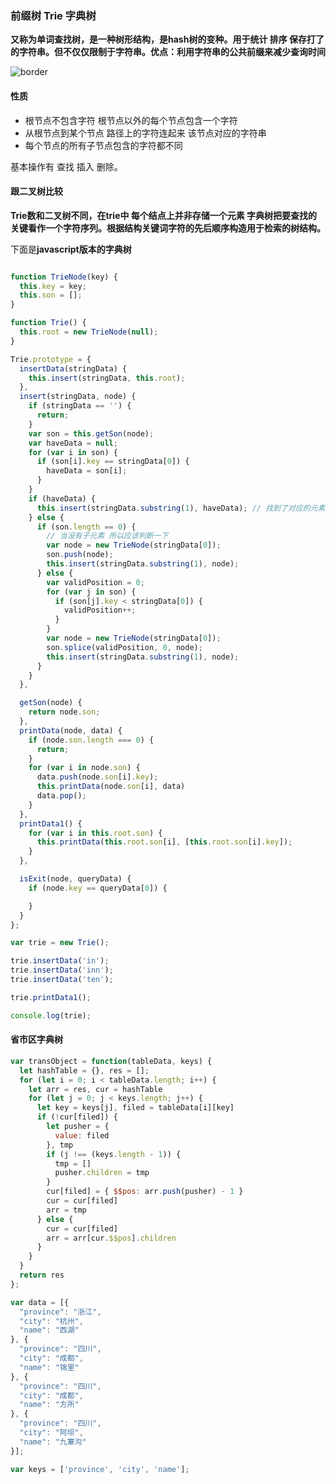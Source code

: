 ### 前缀树 Trie 字典树

**又称为单词查找树，是一种树形结构，是hash树的变种。用于统计 排序 保存打了的字符串。但不仅仅限制于字符串。优点：利用字符串的公共前缀来减少查询时间**





![border](https://gss0.bdstatic.com/-4o3dSag_xI4khGkpoWK1HF6hhy/baike/c0%3Dbaike80%2C5%2C5%2C80%2C26/sign=27e168080fb30f242197e451a9fcba26/d62a6059252dd42a745cc2c2033b5bb5c9eab806.jpg)



#### 性质

* 根节点不包含字符 根节点以外的每个节点包含一个字符
* 从根节点到某个节点 路径上的字符连起来 该节点对应的字符串
* 每个节点的所有子节点包含的字符都不同



基本操作有 查找 插入 删除。







#### 跟二叉树比较

**Trie数和二叉树不同，在trie中 每个结点上并非存储一个元素 字典树把要查找的关键看作一个字符序列。根据结构关键词字符的先后顺序构造用于检索的树结构。**

下面是**javascript版本的字典树**

```javascript

function TrieNode(key) {
  this.key = key;
  this.son = [];
}

function Trie() {
  this.root = new TrieNode(null);
}

Trie.prototype = {
  insertData(stringData) {
    this.insert(stringData, this.root);
  },
  insert(stringData, node) {
    if (stringData == '') {
      return;
    }
    var son = this.getSon(node);
    var haveData = null;
    for (var i in son) {
      if (son[i].key == stringData[0]) {
        haveData = son[i];
      }
    }
    if (haveData) {
      this.insert(stringData.substring(1), haveData); // 找到了对应的元素
    } else {
      if (son.length == 0) {
        // 当没有子元素 所以应该判断一下
        var node = new TrieNode(stringData[0]);
        son.push(node);
        this.insert(stringData.substring(1), node);
      } else {
        var validPosition = 0;
        for (var j in son) {
          if (son[j].key < stringData[0]) {
            validPosition++;
          }
        }
        var node = new TrieNode(stringData[0]);
        son.splice(validPosition, 0, node);
        this.insert(stringData.substring(1), node);
      }
    }
  },

  getSon(node) {
    return node.son;
  },
  printData(node, data) {
    if (node.son.length === 0) {
      return;
    }
    for (var i in node.son) {
      data.push(node.son[i].key);
      this.printData(node.son[i], data)
      data.pop();
    }
  },
  printData1() {
    for (var i in this.root.son) {
      this.printData(this.root.son[i], [this.root.son[i].key]);
    } 
  },

  isExit(node, queryData) {
    if (node.key == queryData[0]) {

    }
  }
};

var trie = new Trie();

trie.insertData('in');
trie.insertData('inn');
trie.insertData('ten');

trie.printData1();

console.log(trie);
```





#### 省市区字典树

```javascript
var transObject = function(tableData, keys) {
  let hashTable = {}, res = [];
  for (let i = 0; i < tableData.length; i++) {
    let arr = res, cur = hashTable
    for (let j = 0; j < keys.length; j++) {
      let key = keys[j], filed = tableData[i][key]
      if (!cur[filed]) {
        let pusher = {
          value: filed
        }, tmp
        if (j !== (keys.length - 1)) {
          tmp = []
          pusher.children = tmp
        }
        cur[filed] = { $$pos: arr.push(pusher) - 1 }
        cur = cur[filed]
        arr = tmp
      } else {
        cur = cur[filed]
        arr = arr[cur.$$pos].children
      }
    }
  }
  return res
};

var data = [{
  "province": "浙江",
  "city": "杭州",
  "name": "西湖"
}, {
  "province": "四川",
  "city": "成都",
  "name": "锦里"
}, {
  "province": "四川",
  "city": "成都",
  "name": "方所"
}, {
  "province": "四川",
  "city": "阿坝",
  "name": "九寨沟"
}];

var keys = ['province', 'city', 'name'];
```

















